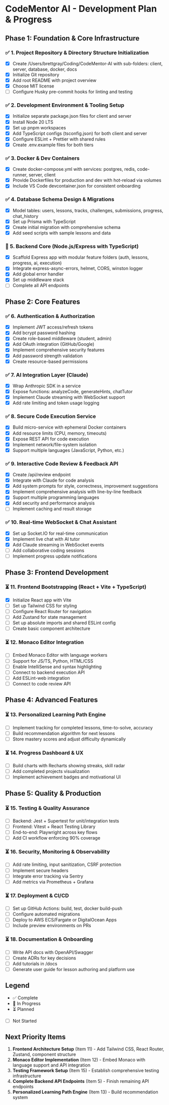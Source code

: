 # CodeMentor AI - Development Plan & Progress

## Phase 1: Foundation & Core Infrastructure

### ✅ 1. Project Repository & Directory Structure Initialization
- [x] Create /Users/brettgray/Coding/CodeMentor-AI with sub-folders: client, server, database, docker, docs
- [x] Initialize Git repository
- [x] Add root README with project overview
- [x] Choose MIT license
- [ ] Configure Husky pre-commit hooks for linting and testing

### ✅ 2. Development Environment & Tooling Setup
- [x] Initialize separate package.json files for client and server
- [x] Install Node 20 LTS
- [x] Set up pnpm workspaces
- [x] Add TypeScript configs (tsconfig.json) for both client and server
- [x] Configure ESLint + Prettier with shared rules
- [x] Create .env.example files for both tiers

### ✅ 3. Docker & Dev Containers
- [x] Create docker-compose.yml with services: postgres, redis, code-runner, server, client
- [x] Provide Dockerfiles for production and dev with hot-reload via volumes
- [x] Include VS Code devcontainer.json for consistent onboarding

### ✅ 4. Database Schema Design & Migrations
- [x] Model tables: users, lessons, tracks, challenges, submissions, progress, chat_history
- [x] Set up Prisma with TypeScript
- [x] Create initial migration with comprehensive schema
- [x] Add seed scripts with sample lessons and data

### 🔄 5. Backend Core (Node.js/Express with TypeScript)
- [x] Scaffold Express app with modular feature folders (auth, lessons, progress, ai, execution)
- [x] Integrate express-async-errors, helmet, CORS, winston logger
- [x] Add global error handler
- [x] Set up middleware stack
- [ ] Complete all API endpoints

## Phase 2: Core Features

### ✅ 6. Authentication & Authorization
- [x] Implement JWT access/refresh tokens
- [x] Add bcrypt password hashing
- [x] Create role-based middleware (student, admin)
- [x] Add OAuth integration (GitHub/Google)
- [x] Implement comprehensive security features
- [x] Add password strength validation
- [x] Create resource-based permissions

### ✅ 7. AI Integration Layer (Claude)
- [x] Wrap Anthropic SDK in a service
- [x] Expose functions: analyzeCode, generateHints, chatTutor
- [x] Implement Claude streaming with WebSocket support
- [x] Add rate limiting and token usage logging

### ✅ 8. Secure Code Execution Service
- [x] Build micro-service with ephemeral Docker containers
- [x] Add resource limits (CPU, memory, timeouts)
- [x] Expose REST API for code execution
- [x] Implement network/file-system isolation
- [x] Support multiple languages (JavaScript, Python, etc.)

### ✅ 9. Interactive Code Review & Feedback API
- [x] Create /api/review endpoint
- [x] Integrate with Claude for code analysis
- [x] Add system prompts for style, correctness, improvement suggestions
- [x] Implement comprehensive analysis with line-by-line feedback
- [x] Support multiple programming languages
- [x] Add security and performance analysis
- [ ] Implement caching and result storage

### ✅ 10. Real-time WebSocket & Chat Assistant
- [x] Set up Socket.IO for real-time communication
- [x] Implement live chat with AI tutor
- [x] Add Claude streaming in WebSocket events
- [ ] Add collaborative coding sessions
- [ ] Implement progress update notifications

## Phase 3: Frontend Development

### ⏳ 11. Frontend Bootstrapping (React + Vite + TypeScript)
- [x] Initialize React app with Vite
- [ ] Set up Tailwind CSS for styling
- [ ] Configure React Router for navigation
- [ ] Add Zustand for state management
- [ ] Set up absolute imports and shared ESLint config
- [ ] Create basic component architecture

### ⏳ 12. Monaco Editor Integration
- [ ] Embed Monaco Editor with language workers
- [ ] Support for JS/TS, Python, HTML/CSS
- [ ] Enable IntelliSense and syntax highlighting
- [ ] Connect to backend execution API
- [ ] Add ESLint-web integration
- [ ] Connect to code review API

## Phase 4: Advanced Features

### ⏳ 13. Personalized Learning Path Engine
- [ ] Implement tracking for completed lessons, time-to-solve, accuracy
- [ ] Build recommendation algorithm for next lessons
- [ ] Store mastery scores and adjust difficulty dynamically

### ⏳ 14. Progress Dashboard & UX
- [ ] Build charts with Recharts showing streaks, skill radar
- [ ] Add completed projects visualization
- [ ] Implement achievement badges and motivational UI

## Phase 5: Quality & Production

### ⏳ 15. Testing & Quality Assurance
- [ ] Backend: Jest + Supertest for unit/integration tests
- [ ] Frontend: Vitest + React Testing Library
- [ ] End-to-end: Playwright across key flows
- [ ] Add CI workflow enforcing 90% coverage

### ⏳ 16. Security, Monitoring & Observability
- [ ] Add rate limiting, input sanitization, CSRF protection
- [ ] Implement secure headers
- [ ] Integrate error tracking via Sentry
- [ ] Add metrics via Prometheus + Grafana

### ⏳ 17. Deployment & CI/CD
- [ ] Set up GitHub Actions: build, test, docker build-push
- [ ] Configure automated migrations
- [ ] Deploy to AWS ECS/Fargate or DigitalOcean Apps
- [ ] Include preview environments on PRs

### ⏳ 18. Documentation & Onboarding
- [ ] Write API docs with OpenAPI/Swagger
- [ ] Create ADRs for key decisions
- [ ] Add tutorials in /docs
- [ ] Generate user guide for lesson authoring and platform use

## Legend
- ✅ Complete
- 🔄 In Progress
- ⏳ Planned
- [ ] Not Started

## Next Priority Items
1. **Frontend Architecture Setup** (Item 11) - Add Tailwind CSS, React Router, Zustand, component structure
2. **Monaco Editor Implementation** (Item 12) - Embed Monaco with language support and API integration
3. **Testing Framework Setup** (Item 15) - Establish comprehensive testing infrastructure
4. **Complete Backend API Endpoints** (Item 5) - Finish remaining API endpoints
5. **Personalized Learning Path Engine** (Item 13) - Build recommendation system
